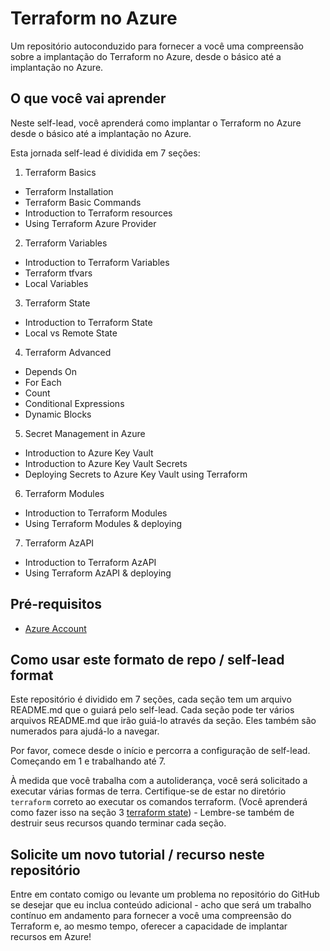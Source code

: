 # Terraform no Azure
Um repositório autoconduzido para fornecer a você uma compreensão sobre a implantação do Terraform no Azure, desde o básico até a implantação no Azure.

## O que você vai aprender

Neste self-lead, você aprenderá como implantar o Terraform no Azure desde o básico até a implantação no Azure.

Esta jornada self-lead é dividida em 7 seções:

1. Terraform Basics
- Terraform Installation
- Terraform Basic Commands
- Introduction to Terraform resources
- Using Terraform Azure Provider
2. Terraform Variables
- Introduction to Terraform Variables
- Terraform tfvars
- Local Variables
3. Terraform State
- Introduction to Terraform State
- Local vs Remote State
4. Terraform Advanced
- Depends On
- For Each
- Count
- Conditional Expressions
- Dynamic Blocks
5. Secret Management in Azure
- Introduction to Azure Key Vault
- Introduction to Azure Key Vault Secrets
- Deploying Secrets to Azure Key Vault using Terraform
6. Terraform Modules
- Introduction to Terraform Modules
- Using Terraform Modules & deploying
7. Terraform AzAPI
- Introduction to Terraform AzAPI
- Using Terraform AzAPI & deploying


## Pré-requisitos

- [Azure Account](https://azure.microsoft.com/en-us/free/)

## Como usar este formato de repo / self-lead format

Este repositório é dividido em 7 seções, cada seção tem um arquivo README.md que o guiará pelo self-lead. Cada seção pode ter vários arquivos README.md que irão guiá-lo através da seção. Eles também são numerados para ajudá-lo a navegar.

Por favor, comece desde o início e percorra a configuração de self-lead. Começando em 1 e trabalhando até 7.

À medida que você trabalha com a autoliderança, você será solicitado a executar várias formas de terra. Certifique-se de estar no diretório `terraform` correto ao executar os comandos terraform. (Você aprenderá como fazer isso na seção 3 [terraform state](https://github.com/thiago88sp/terraform-treinamento/tree/main/3-terraform-state)) - Lembre-se também de destruir seus recursos quando terminar cada seção.

## Solicite um novo tutorial / recurso neste repositório

Entre em contato comigo ou levante um problema no repositório do GitHub se desejar que eu inclua conteúdo adicional - acho que será um trabalho contínuo em andamento para fornecer a você uma compreensão do Terraform e, ao mesmo tempo, oferecer a capacidade de implantar recursos em Azure!

